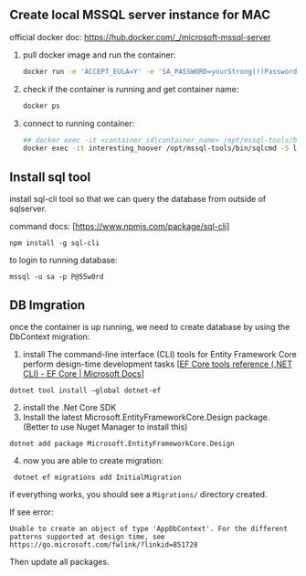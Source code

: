 ## Create local MSSQL server instance for MAC

official docker doc: https://hub.docker.com/_/microsoft-mssql-server

1. pull docker image and run the container:

   ```bash
   docker run -e 'ACCEPT_EULA=Y' -e 'SA_PASSWORD=yourStrong(!)Password' -p 1433:1433 -d mcr.microsoft.com/mssql/server:2017-latest
   ```

2. check if the container is running and get container name:

   ```bash
   docker ps
   ```

3. connect to running container:

   ```bash
   ## docker exec -it <container_id|container_name> /opt/mssql-tools/bin/sqlcmd -S localhost -U sa -P <your_password>
   docker exec -it interesting_hoover /opt/mssql-tools/bin/sqlcmd -S localhost -U sa -P 'yourStrong(!)Password'
   ```

## Install sql tool

install sql-cli tool so that we can query the database from outside of sqlserver.

command docs: [https://www.npmjs.com/package/sql-cli]

```
npm install -g sql-cli
```

to login to running database:

```
mssql -u sa -p P@55w0rd
```

## DB Imgration

once the container is up running, we need to create database by using the DbContext migration:

1. install The command-line interface (CLI) tools for Entity Framework Core perform design-time development tasks [[EF Core tools reference (.NET CLI) - EF Core | Microsoft Docs](https://docs.microsoft.com/en-us/ef/core/miscellaneous/cli/dotnet#dotnet-ef-migrations-add)]

```
dotnet tool install —global dotnet-ef
```

2. install the .Net Core SDK
3. Install the latest Microsoft.EntityFrameworkCore.Design package. (Better to use Nuget Manager to install this)

```
dotnet add package Microsoft.EntityFrameworkCore.Design
```

4. now you are able to create migration:

```
 dotnet ef migrations add InitialMigration
```

if everything works, you should see a `Migrations/` directory created.

If see error:

```
Unable to create an object of type 'AppDbContext'. For the different patterns supported at design time, see https://go.microsoft.com/fwlink/?linkid=851728
```

Then update all packages.
